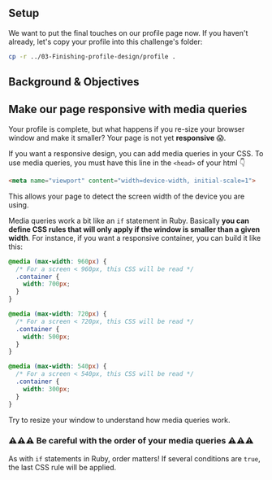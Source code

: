 ## Setup

We want to put the final touches on our profile page now. If you haven't already, let's copy your profile into this challenge's folder:

```bash
cp -r ../03-Finishing-profile-design/profile .
```

## Background & Objectives

## Make our page responsive with media queries

Your profile is complete, but what happens if you re-size your browser window and make it smaller? Your page is not yet **responsive** 😱.

If you want a responsive design, you can add media queries in your CSS. To use media queries, you must have this line in the `<head>` of your html 👇

```html
<meta name="viewport" content="width=device-width, initial-scale=1">
```

This allows your page to detect the screen width of the device you are using.

Media queries work a bit like an `if` statement in Ruby. Basically **you can define CSS rules that will only apply if the window is smaller than a given width**. For instance, if you want a responsive container, you can build it like this:


```css
@media (max-width: 960px) {
  /* For a screen < 960px, this CSS will be read */
  .container {
    width: 700px;
  }
}

@media (max-width: 720px) {
  /* For a screen < 720px, this CSS will be read */
  .container {
    width: 500px;
  }
}

@media (max-width: 540px) {
  /* For a screen < 540px, this CSS will be read */
  .container {
    width: 300px;
  }
}
```

Try to resize your window to understand how media queries work.

### ⚠️⚠️⚠️ Be careful with the order of your media queries ⚠️⚠️⚠️

As with `if` statements in Ruby, order matters! If several conditions are `true`, the last CSS rule will be applied.
